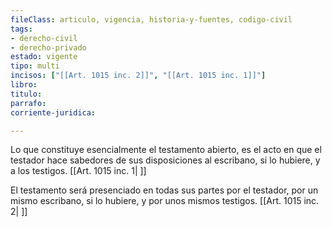 ```yaml
---
fileClass: articulo, vigencia, historia-y-fuentes, codigo-civil
tags:
- derecho-civil
- derecho-privado
estado: vigente
tipo: multi
incisos: ["[[Art. 1015 inc. 2]]", "[[Art. 1015 inc. 1]]"]
libro:
titulo:
parrafo:
corriente-juridica:

---
```

Lo que constituye esencialmente el testamento abierto, es el acto en que el testador hace sabedores de sus disposiciones al escribano, si lo hubiere, y a los testigos. [[Art. 1015 inc. 1| ]]

El testamento será presenciado en todas sus partes por el testador, por un mismo escribano, si lo hubiere, y por unos mismos testigos. [[Art. 1015 inc. 2| ]]
